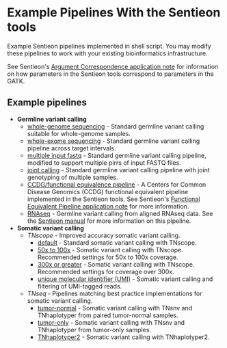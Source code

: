 # Example Pipelines With the Sentieon tools #

Example Sentieon pipelines implemented in shell script. You may modify these pipelines to work with your existing bioinformatics infrastructure.

See Sentieon's [Argument Correspondence application note][correspondence] for information on how parameters in the Sentieon tools correspond to parameters in the GATK.

## Example pipelines ##
- **Germline variant calling**
  - [whole-genome sequencing][wgs] - Standard germline variant calling suitable for whole-genome samples.
  - [whole-exome sequencing][wes] - Standard germline variant calling pipeline across target intervals.
  - [multiple input fastq][multi] - Standard germline variant calling pipeline, modified to support multiple pirrs of input FASTQ files.
  - [joint calling][joint] - Standard germline variant calling pipeline with joint genotyping of multiple samples.
  - [CCDG/functional equivalence pipeline][ccdg] - A Centers for Common Disease Genomics (CCDG) functional equivalent pipeline implemented in the Sentieon tools. See Sentieon's [Functional Equivalent Pipeline application note][fe-app] for more information.
  - [RNAseq][rna] - Germline variant calling from aligned RNAseq data. See the [Sentieon manual][rna-doc] for more information on this pipeline.
- **Somatic variant calling**
  - *TNscope* - Improved accuracy somatic variant calling.
    - [default][tnscope] - Standard somatic variant calling with TNscope.
    - [50x to 100x][50x] - Somatic variant calling with TNscope. Recommended settings for 50x to 100x coverage.
    - [300x or greater][300x] - Somatic variant calling with TNscope. Recommended settings for coverage over 300x.
    - [unique molecular identifier (UMI)][umi] - Somatic variant calling and filtering of UMI-tagged reads.
  - *TNseq* - Pipelines matching best practice implementations for somatic variant calling.
    - [tumor-normal][tn-paired] - Somatic variant calling with TNsnv and TNhaplotyper from paired tumor-normal samples.
    - [tumor-only][tumor-only] - Somatic variant calling with TNsnv and TNhaplotyper from tumor-only samples.
    - [TNhaplotyper2][tnhap2] - Somatic variant calling with TNhaplotyper2.

[correspondence]: https://support.sentieon.com/appnotes/arguments/
[wgs]: germline/wgs.sh
[wes]: germline/wes-interval.sh
[multi]: germline/multi-FASTQ.sh
[joint]: germline/joint-calling.sh
[ccdg]: germline/ccdg_functional-equivalent.sh
[fe-app]: https://support.sentieon.com/appnotes/functional_equivalent/
[rna]: germline/RNAseq-calling.sh
[rna-doc]: https://support.sentieon.com/manual/RNA_call/rna/
[tnscope]: somatic/TNscope/default.sh
[50x]: somatic/TNscope/50x_to_100x.sh
[300x]: somatic/TNscope/300x_or_greater.sh
[umi]: somatic/TNscope/umi.sh
[tn-paired]: somatic/TNseq/tumor_normal.sh
[tumor-only]: somatic/TNseq/tumor_only.sh
[tnhap2]: somatic/TNseq/TNhaplotyper2.sh
